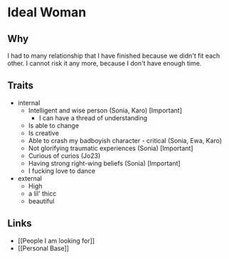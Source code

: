 # Ideal Woman

## Why

I had to many relationship that I have finished because we didn't fit each other.
I cannot risk it any more, because I don't have enough time.

## Traits

- internal
    - Intelligent and wise person (Sonia, Karo) [Important]
        - I can have a thread of understanding
    - Is able to change
    - Is creative
    - Able to crash my badboyish character - critical (Sonia, Ewa, Karo) 
    - Not glorifying traumatic experiences (Sonia) [Important]
    - Curious of curios (Jo23)
    - Having strong right-wing beliefs (Sonia) [Important]
    - I fucking love to dance
- external
    - High
    - a lil' thicc
    - beautiful

## Links

- [[People I am looking for]]
- [[Personal Base]]

